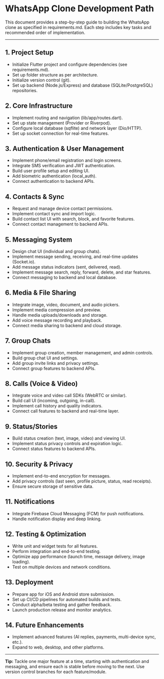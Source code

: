# WhatsApp Clone Development Path

This document provides a step-by-step guide to building the WhatsApp clone as specified in requirements.md. Each step includes key tasks and recommended order of implementation.

---

## 1. Project Setup
- Initialize Flutter project and configure dependencies (see requirements.md).
- Set up folder structure as per architecture.
- Initialize version control (git).
- Set up backend (Node.js/Express) and database (SQLite/PostgreSQL) repositories.

## 2. Core Infrastructure
- Implement routing and navigation (lib/app/routes.dart).
- Set up state management (Provider or Riverpod).
- Configure local database (sqflite) and network layer (Dio/HTTP).
- Set up socket connection for real-time features.

## 3. Authentication & User Management
- Implement phone/email registration and login screens.
- Integrate SMS verification and JWT authentication.
- Build user profile setup and editing UI.
- Add biometric authentication (local_auth).
- Connect authentication to backend APIs.

## 4. Contacts & Sync
- Request and manage device contact permissions.
- Implement contact sync and import logic.
- Build contact list UI with search, block, and favorite features.
- Connect contact management to backend APIs.

## 5. Messaging System
- Design chat UI (individual and group chats).
- Implement message sending, receiving, and real-time updates (Socket.io).
- Add message status indicators (sent, delivered, read).
- Implement message search, reply, forward, delete, and star features.
- Connect messaging to backend and local database.

## 6. Media & File Sharing
- Integrate image, video, document, and audio pickers.
- Implement media compression and preview.
- Handle media uploads/downloads and storage.
- Add voice message recording and playback.
- Connect media sharing to backend and cloud storage.

## 7. Group Chats
- Implement group creation, member management, and admin controls.
- Build group chat UI and settings.
- Add group invite links and privacy settings.
- Connect group features to backend APIs.

## 8. Calls (Voice & Video)
- Integrate voice and video call SDKs (WebRTC or similar).
- Build call UI (incoming, outgoing, in-call).
- Implement call history and quality indicators.
- Connect call features to backend and real-time layer.

## 9. Status/Stories
- Build status creation (text, image, video) and viewing UI.
- Implement status privacy controls and expiration logic.
- Connect status features to backend APIs.

## 10. Security & Privacy
- Implement end-to-end encryption for messages.
- Add privacy controls (last seen, profile picture, status, read receipts).
- Ensure secure storage of sensitive data.

## 11. Notifications
- Integrate Firebase Cloud Messaging (FCM) for push notifications.
- Handle notification display and deep linking.

## 12. Testing & Optimization
- Write unit and widget tests for all features.
- Perform integration and end-to-end testing.
- Optimize app performance (launch time, message delivery, image loading).
- Test on multiple devices and network conditions.

## 13. Deployment
- Prepare app for iOS and Android store submission.
- Set up CI/CD pipelines for automated builds and tests.
- Conduct alpha/beta testing and gather feedback.
- Launch production release and monitor analytics.

## 14. Future Enhancements
- Implement advanced features (AI replies, payments, multi-device sync, etc.).
- Expand to web, desktop, and other platforms.

---

**Tip:** Tackle one major feature at a time, starting with authentication and messaging, and ensure each is stable before moving to the next. Use version control branches for each feature/module. 